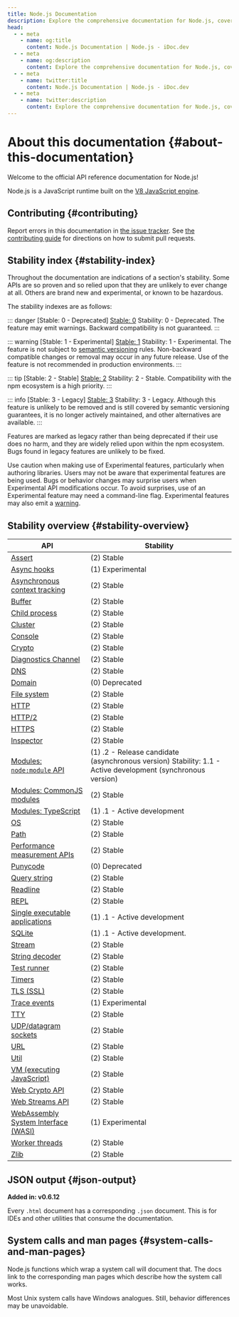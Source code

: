 ```yaml
---
title: Node.js Documentation
description: Explore the comprehensive documentation for Node.js, covering APIs, modules, and usage examples to help developers understand and utilize Node.js effectively.
head:
  - - meta
    - name: og:title
      content: Node.js Documentation | Node.js - iDoc.dev
  - - meta
    - name: og:description
      content: Explore the comprehensive documentation for Node.js, covering APIs, modules, and usage examples to help developers understand and utilize Node.js effectively.
  - - meta
    - name: twitter:title
      content: Node.js Documentation | Node.js - iDoc.dev
  - - meta
    - name: twitter:description
      content: Explore the comprehensive documentation for Node.js, covering APIs, modules, and usage examples to help developers understand and utilize Node.js effectively.
---
```


# About this documentation {#about-this-documentation}

Welcome to the official API reference documentation for Node.js!

Node.js is a JavaScript runtime built on the [V8 JavaScript engine](https://v8.dev/).

## Contributing {#contributing}

Report errors in this documentation in [the issue tracker](https://github.com/nodejs/node/issues/new). See [the contributing guide](https://github.com/nodejs/node/blob/HEAD/CONTRIBUTING.md) for directions on how to submit pull requests.

## Stability index {#stability-index}

Throughout the documentation are indications of a section's stability. Some APIs are so proven and so relied upon that they are unlikely to ever change at all. Others are brand new and experimental, or known to be hazardous.

The stability indexes are as follows:

::: danger [Stable: 0 - Deprecated]
[Stable: 0](/nodejs/api/documentation#stability-index) Stability: 0 - Deprecated. The feature may emit warnings. Backward compatibility is not guaranteed.
:::

::: warning [Stable: 1 - Experimental]
[Stable: 1](/nodejs/api/documentation#stability-index) Stability: 1 - Experimental. The feature is not subject to [semantic versioning](https://semver.org/) rules. Non-backward compatible changes or removal may occur in any future release. Use of the feature is not recommended in production environments.
:::

::: tip [Stable: 2 - Stable]
[Stable: 2](/nodejs/api/documentation#stability-index) Stability: 2 - Stable. Compatibility with the npm ecosystem is a high priority.
:::

::: info [Stable: 3 - Legacy]
[Stable: 3](/nodejs/api/documentation#stability-index) Stability: 3 - Legacy. Although this feature is unlikely to be removed and is still covered by semantic versioning guarantees, it is no longer actively maintained, and other alternatives are available.
:::

Features are marked as legacy rather than being deprecated if their use does no harm, and they are widely relied upon within the npm ecosystem. Bugs found in legacy features are unlikely to be fixed.

Use caution when making use of Experimental features, particularly when authoring libraries. Users may not be aware that experimental features are being used. Bugs or behavior changes may surprise users when Experimental API modifications occur. To avoid surprises, use of an Experimental feature may need a command-line flag. Experimental features may also emit a [warning](/nodejs/api/process#event-warning).

## Stability overview {#stability-overview}

| API | Stability |
| --- | --- |
| [Assert](/nodejs/api/assert) |<div class="custom-block tip"> (2) Stable </div>|
| [Async hooks](/nodejs/api/async_hooks) |<div class="custom-block warning"> (1) Experimental </div>|
| [Asynchronous context tracking](/nodejs/api/async_context) |<div class="custom-block tip"> (2) Stable </div>|
| [Buffer](/nodejs/api/buffer) |<div class="custom-block tip"> (2) Stable </div>|
| [Child process](/nodejs/api/child_process) |<div class="custom-block tip"> (2) Stable </div>|
| [Cluster](/nodejs/api/cluster) |<div class="custom-block tip"> (2) Stable </div>|
| [Console](/nodejs/api/console) |<div class="custom-block tip"> (2) Stable </div>|
| [Crypto](/nodejs/api/crypto) |<div class="custom-block tip"> (2) Stable </div>|
| [Diagnostics Channel](/nodejs/api/diagnostics_channel) |<div class="custom-block tip"> (2) Stable </div>|
| [DNS](/nodejs/api/dns) |<div class="custom-block tip"> (2) Stable </div>|
| [Domain](/nodejs/api/domain) |<div class="custom-block danger"> (0) Deprecated </div>|
| [File system](/nodejs/api/fs) |<div class="custom-block tip"> (2) Stable </div>|
| [HTTP](/nodejs/api/http) |<div class="custom-block tip"> (2) Stable </div>|
| [HTTP/2](/nodejs/api/http2) |<div class="custom-block tip"> (2) Stable </div>|
| [HTTPS](/nodejs/api/https) |<div class="custom-block tip"> (2) Stable </div>|
| [Inspector](/nodejs/api/inspector) |<div class="custom-block tip"> (2) Stable </div>|
| [Modules: `node:module` API](/nodejs/api/module) |<div class="custom-block warning"> (1) .2 - Release candidate (asynchronous version) Stability: 1.1 - Active development (synchronous version) </div>|
| [Modules: CommonJS modules](/nodejs/api/modules) |<div class="custom-block tip"> (2) Stable </div>|
| [Modules: TypeScript](/nodejs/api/typescript) |<div class="custom-block warning"> (1) .1 - Active development </div>|
| [OS](/nodejs/api/os) |<div class="custom-block tip"> (2) Stable </div>|
| [Path](/nodejs/api/path) |<div class="custom-block tip"> (2) Stable </div>|
| [Performance measurement APIs](/nodejs/api/perf_hooks) |<div class="custom-block tip"> (2) Stable </div>|
| [Punycode](/nodejs/api/punycode) |<div class="custom-block danger"> (0) Deprecated </div>|
| [Query string](/nodejs/api/querystring) |<div class="custom-block tip"> (2) Stable </div>|
| [Readline](/nodejs/api/readline) |<div class="custom-block tip"> (2) Stable </div>|
| [REPL](/nodejs/api/repl) |<div class="custom-block tip"> (2) Stable </div>|
| [Single executable applications](/nodejs/api/single-executable-applications) |<div class="custom-block warning"> (1) .1 - Active development </div>|
| [SQLite](/nodejs/api/sqlite) |<div class="custom-block warning"> (1) .1 - Active development. </div>|
| [Stream](/nodejs/api/stream) |<div class="custom-block tip"> (2) Stable </div>|
| [String decoder](/nodejs/api/string_decoder) |<div class="custom-block tip"> (2) Stable </div>|
| [Test runner](/nodejs/api/test) |<div class="custom-block tip"> (2) Stable </div>|
| [Timers](/nodejs/api/timers) |<div class="custom-block tip"> (2) Stable </div>|
| [TLS (SSL)](/nodejs/api/tls) |<div class="custom-block tip"> (2) Stable </div>|
| [Trace events](/nodejs/api/tracing) |<div class="custom-block warning"> (1) Experimental </div>|
| [TTY](/nodejs/api/tty) |<div class="custom-block tip"> (2) Stable </div>|
| [UDP/datagram sockets](/nodejs/api/dgram) |<div class="custom-block tip"> (2) Stable </div>|
| [URL](/nodejs/api/url) |<div class="custom-block tip"> (2) Stable </div>|
| [Util](/nodejs/api/util) |<div class="custom-block tip"> (2) Stable </div>|
| [VM (executing JavaScript)](/nodejs/api/vm) |<div class="custom-block tip"> (2) Stable </div>|
| [Web Crypto API](/nodejs/api/webcrypto) |<div class="custom-block tip"> (2) Stable </div>|
| [Web Streams API](/nodejs/api/webstreams) |<div class="custom-block tip"> (2) Stable </div>|
| [WebAssembly System Interface (WASI)](/nodejs/api/wasi) |<div class="custom-block warning"> (1) Experimental </div>|
| [Worker threads](/nodejs/api/worker_threads) |<div class="custom-block tip"> (2) Stable </div>|
| [Zlib](/nodejs/api/zlib) |<div class="custom-block tip"> (2) Stable </div>|
## JSON output {#json-output}

**Added in: v0.6.12**

Every `.html` document has a corresponding `.json` document. This is for IDEs and other utilities that consume the documentation.

## System calls and man pages {#system-calls-and-man-pages}

Node.js functions which wrap a system call will document that. The docs link to the corresponding man pages which describe how the system call works.

Most Unix system calls have Windows analogues. Still, behavior differences may be unavoidable.

